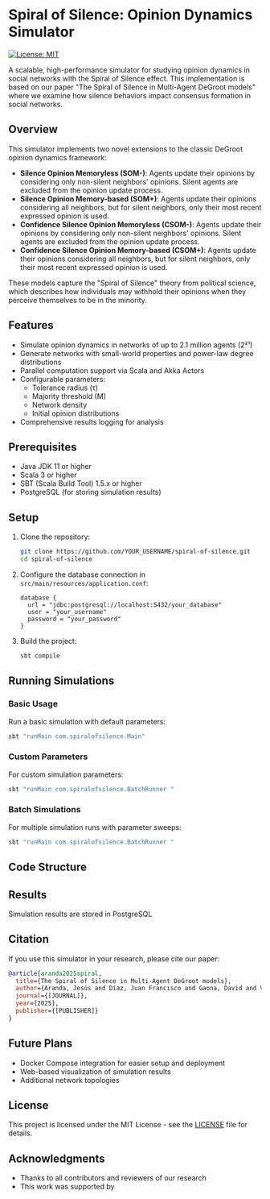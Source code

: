 # Spiral of Silence: Opinion Dynamics Simulator

[![License: MIT](https://img.shields.io/badge/License-MIT-yellow.svg)](https://opensource.org/licenses/MIT)

A scalable, high-performance simulator for studying opinion dynamics in social networks with the Spiral of Silence effect. This implementation is based on our paper "The Spiral of Silence in Multi-Agent DeGroot models" where we examine how silence behaviors impact consensus formation in social networks.

## Overview

This simulator implements two novel extensions to the classic DeGroot opinion dynamics framework:

- **Silence Opinion Memoryless (SOM-)**: Agents update their opinions by considering only non-silent neighbors' opinions. Silent agents are excluded from the opinion update process.
- **Silence Opinion Memory-based (SOM+)**: Agents update their opinions considering all neighbors, but for silent neighbors, only their most recent expressed opinion is used.
- **Confidence Silence Opinion Memoryless (CSOM-)**: Agents update their opinions by considering only non-silent neighbors' opinions. Silent agents are excluded from the opinion update process.
- **Confidence Silence Opinion Memory-based (CSOM+)**: Agents update their opinions considering all neighbors, but for silent neighbors, only their most recent expressed opinion is used.


These models capture the "Spiral of Silence" theory from political science, which describes how individuals may withhold their opinions when they perceive themselves to be in the minority.

## Features

- Simulate opinion dynamics in networks of up to 2.1 million agents (2²¹)
- Generate networks with small-world properties and power-law degree distributions
- Parallel computation support via Scala and Akka Actors
- Configurable parameters:
  - Tolerance radius (τ)
  - Majority threshold (M)
  - Network density
  - Initial opinion distributions
- Comprehensive results logging for analysis

## Prerequisites

- Java JDK 11 or higher
- Scala 3 or higher
- SBT (Scala Build Tool) 1.5.x or higher
- PostgreSQL (for storing simulation results)

## Setup

1. Clone the repository:
   ```bash
   git clone https://github.com/YOUR_USERNAME/spiral-of-silence.git
   cd spiral-of-silence
   ```

2. Configure the database connection in `src/main/resources/application.conf`:
   ```hocon
   database {
     url = "jdbc:postgresql://localhost:5432/your_database"
     user = "your_username"
     password = "your_password"
   }
   ```

3. Build the project:
   ```bash
   sbt compile
   ```

## Running Simulations

### Basic Usage

Run a basic simulation with default parameters:

```bash
sbt "runMain com.spiralofsilence.Main"
```

### Custom Parameters

For custom simulation parameters:

```bash
sbt "runMain com.spiralofsilence.BatchRunner "
```

### Batch Simulations

For multiple simulation runs with parameter sweeps:

```bash
sbt "runMain com.spiralofsilence.BatchRunner "
```

## Code Structure


## Results

Simulation results are stored in PostgreSQL

## Citation

If you use this simulator in your research, please cite our paper:

```bibtex
@article{aranda2025spiral,
  title={The Spiral of Silence in Multi-Agent DeGroot models},
  author={Aranda, Jesús and Díaz, Juan Francisco and Gaona, David and Valencia, Frank},
  journal={[JOURNAL]},
  year={2025},
  publisher={[PUBLISHER]}
}
```

## Future Plans

- Docker Compose integration for easier setup and deployment
- Web-based visualization of simulation results
- Additional network topologies

## License

This project is licensed under the MIT License - see the [LICENSE](LICENSE) file for details.

## Acknowledgments

- Thanks to all contributors and reviewers of our research
- This work was supported by 
